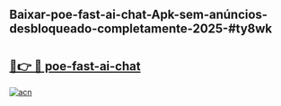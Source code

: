 ## Baixar-poe-fast-ai-chat-Apk-sem-anúncios-desbloqueado-completamente-2025-#ty8wk

# <h2><a href="https://ainizakaria.my?title=poe-fast-ai-chat&ref=20M">🔗👉 🔴 poe-fast-ai-chat</a></h2>

[![acn](https://github.com/user-attachments/assets/0f9c940e-d8b0-45ae-aac7-cd30a18b3e1c)](https://ainizakaria.my?title=poe-fast-ai-chat&ref=20M)


